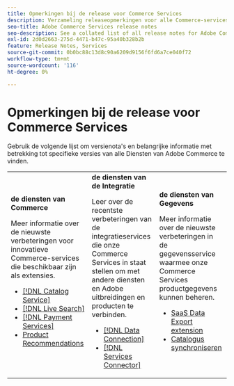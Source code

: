 ```yaml
---
title: Opmerkingen bij de release voor Commerce Services
description: Verzameling releaseopmerkingen voor alle Commerce-services
seo-title: Adobe Commerce Services release notes
seo-description: See a collated list of all release notes for Adobe Commerce Services and related data and integration services.
exl-id: 2d0d2663-275d-4471-b47c-95a40b328b2b
feature: Release Notes, Services
source-git-commit: 0b0bc88c13d8c90a6209d9156f6fd6a7ce040f72
workflow-type: tm+mt
source-wordcount: '116'
ht-degree: 0%

---
```


# Opmerkingen bij de release voor Commerce Services

Gebruik de volgende lijst om versienota&#39;s en belangrijke informatie met betrekking tot specifieke versies van alle Diensten van Adobe Commerce te vinden.

<table>
  <tbody>
    <tr>
      <td><strong> de diensten van Commerce </strong>
        <p>Meer informatie over de nieuwste verbeteringen voor innovatieve Commerce-services die beschikbaar zijn als extensies.</p>
          <ul>
            <li><a href="https://experienceleague.adobe.com/docs/commerce-merchant-services/catalog-service/release-notes.html">[!DNL Catalog Service]</a></li>
            <li><a href="https://experienceleague.adobe.com/docs/commerce-merchant-services/live-search/release-notes.html">[!DNL Live Search]</a></li>
            <li><a href="https://experienceleague.adobe.com/docs/commerce-merchant-services/payment-services/release-notes.html">[!DNL Payment Services]</a></li>
            <li><a href="https://experienceleague.adobe.com/docs/commerce-merchant-services/product-recommendations/release-notes.html">Product Recommendations</a></li>
          </ul>
        </td>
      <td><strong> de diensten van de Integratie </strong>
        <p>Leer over de recentste verbeteringen van de integratieservices die onze Commerce Services in staat stellen om met andere diensten en Adobe uitbreidingen en producten te verbinden.</p>
          <ul>
            <li><a href="https://experienceleague.adobe.com/docs/commerce-merchant-services/data-connection/release-notes.html">[!DNL Data Connection]</a></li>
            <li><a href="https://experienceleague.adobe.com/docs/commerce-merchant-services/user-guides/saas.html">[!DNL Services Connector]</a></li>
          </ul>
      </td>
      <td><strong> de diensten van Gegevens </strong>
        <p>Meer informatie over de nieuwste verbeteringen in de gegevensservice waarmee onze Commerce Services productgegevens kunnen beheren.</p>
          <ul>
           <li><a href="https://experienceleague.adobe.com/docs/commerce-merchant-services/user-guides/data-export/release-notes.html">SaaS Data Export extension</a></li>
            <li><a href="https://experienceleague.adobe.com/docs/commerce-merchant-services/user-guides/data-services/catalog-sync.html">Catalogus synchroniseren</a></li>
          </ul>
      </td>
    </tr>
  </tbody>
</table>
